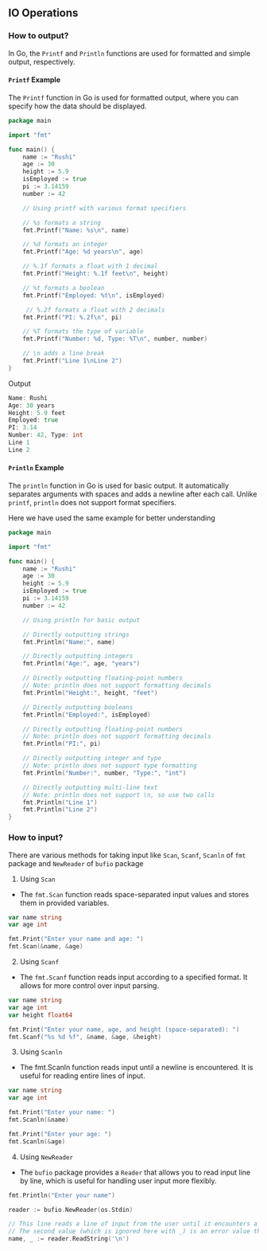 ## IO Operations

### How to output?

In Go, the `Printf` and `Println` functions are used for formatted and simple output, respectively.

#### `Printf` Example

The `Printf` function in Go is used for formatted output, where you can specify how the data should be displayed.

```go
package main

import "fmt"

func main() {
    name := "Rushi"
    age := 30
    height := 5.9
    isEmployed := true
    pi := 3.14159
    number := 42

    // Using printf with various format specifiers

    // %s formats a string
    fmt.Printf("Name: %s\n", name)

    // %d formats an integer
    fmt.Printf("Age: %d years\n", age)

    // %.1f formats a float with 1 decimal
    fmt.Printf("Height: %.1f feet\n", height)

    // %t formats a boolean
    fmt.Printf("Employed: %t\n", isEmployed)

     // %.2f formats a float with 2 decimals
    fmt.Printf("PI: %.2f\n", pi)

    // %T formats the type of variable
    fmt.Printf("Number: %d, Type: %T\n", number, number)

    // \n adds a line break
    fmt.Printf("Line 1\nLine 2")
}
```

Output

```go
Name: Rushi
Age: 30 years
Height: 5.9 feet
Employed: true
PI: 3.14
Number: 42, Type: int
Line 1
Line 2
```

#### `Println` Example

The `println` function in Go is used for basic output. It automatically separates arguments with spaces and adds a newline after each call. Unlike `printf`, `println` does not support format specifiers.

Here we have used the same example for better understanding

```go
package main

import "fmt"

func main() {
    name := "Rushi"
    age := 30
    height := 5.9
    isEmployed := true
    pi := 3.14159
    number := 42

    // Using println for basic output

    // Directly outputting strings
    fmt.Println("Name:", name)

    // Directly outputting integers
    fmt.Println("Age:", age, "years")

    // Directly outputting floating-point numbers
    // Note: println does not support formatting decimals
    fmt.Println("Height:", height, "feet")

    // Directly outputting booleans
    fmt.Println("Employed:", isEmployed)

    // Directly outputting floating-point numbers
    // Note: println does not support formatting decimals
    fmt.Println("PI:", pi)

    // Directly outputting integer and type
    // Note: println does not support type formatting
    fmt.Println("Number:", number, "Type:", "int")

    // Directly outputting multi-line text
    // Note: println does not support \n, so use two calls
    fmt.Println("Line 1")
    fmt.Println("Line 2")
}
```

### How to input?

There are various methods for taking input like `Scan`, `Scanf`, `Scanln` of `fmt` package and `NewReader` of `bufio` package

1. Using `Scan`

- The `fmt.Scan` function reads space-separated input values and stores them in provided variables.

```go
var name string
var age int

fmt.Print("Enter your name and age: ")
fmt.Scan(&name, &age)
```

2. Using `Scanf`

- The `fmt.Scanf` function reads input according to a specified format. It allows for more control over input parsing.

```go
var name string
var age int
var height float64

fmt.Print("Enter your name, age, and height (space-separated): ")
fmt.Scanf("%s %d %f", &name, &age, &height)
```

3. Using `Scanln`

- The fmt.Scanln function reads input until a newline is encountered. It is useful for reading entire lines of input.

```go
var name string
var age int

fmt.Print("Enter your name: ")
fmt.Scanln(&name)

fmt.Print("Enter your age: ")
fmt.Scanln(&age)
```

4. Using `NewReader`

- The `bufio` package provides a `Reader` that allows you to read input line by line, which is useful for handling user input more flexibly.

```go
fmt.Println("Enter your name")

reader := bufio.NewReader(os.Stdin)

// This line reads a line of input from the user until it encounters a newline character (\n).
// The second value (which is ignored here with _) is an error value that is returned by ReadString.
name, _ := reader.ReadString('\n')
```

